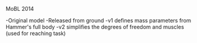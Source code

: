 MoBL 2014

-Original model
-Released from ground
-v1 defines mass parameters from Hammer's full body
-v2 simplifies the degrees of freedom and muscles (used for reaching task)